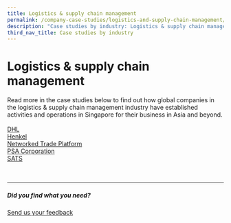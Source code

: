 ```yaml
---
title: Logistics & supply chain management
permalink: /company-case-studies/logistics-and-supply-chain-management/
description: "Case studies by industry: Logistics & supply chain management"
third_nav_title: Case studies by industry
---
```

# Logistics &amp; supply chain management

Read more in the case studies below to find out how global companies in the logistics &amp; supply chain management industry have established activities and operations in Singapore for their business in Asia and beyond. <br>
<br>
[DHL](https://www.edb.gov.sg/content/edb/en/our-industries/company-highlights/dhl-l.html)  
[Henkel](https://www.edb.gov.sg/content/edb/en/our-industries/company-highlights/henkel.html)  
[Networked Trade Platform](https://www.edb.gov.sg/content/edb/en/our-industries/company-highlights/ntp.html)  
[PSA Corporation](https://www.edb.gov.sg/content/edb/en/our-industries/company-highlights/psa-corporation.html)  
[SATS](https://www.edb.gov.sg/content/edb/en/our-industries/company-highlights/sats.html)
<br>
<br>
<br>

<hr>

##### Did you find what you need?
[Send us your feedback](https://form.gov.sg/642693623cb98f001239be0d)